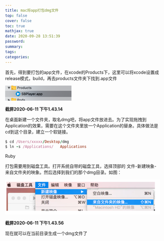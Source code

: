 ```yaml
---
title: mac将app打包dmg文件
top: false
cover: false
toc: true
mathjax: true
date: 2020-09-28 13:51:39
password:
summary:
tags:
categories:
---
```


首先，得到要打包的app文件，在xcode的Products下，这里可以将xcode设置成release模式，build，再去products文件夹下找到.app文件



![截屏2020-06-11 下午1.43.14](mac%E5%B0%86app%E6%89%93%E5%8C%85dmg%E6%96%87%E4%BB%B6.assets/%E6%88%AA%E5%B1%8F2020-06-11%20%E4%B8%8B%E5%8D%881.43.14.png)

**截屏2020-06-11 下午1.43.14**



在桌面新建一个文件夹，取名dmg吧，将app文件放进去。为了实现拖拽到Application的效果，需要在这个文件夹里放一个Application的替身。具体做法是cd到这个目录，建立一个软链接。



```ruby
$ cd /Users/xxxxx/Desktop/dmg
$ ln -s /Applications/   Applications
```

Ruby

打包需要用到磁盘工具。打开系统自带的磁盘工具，选择顶部的 文件-新建映象-来自文件夹的映象。然后选择到我们的那个dmg目录。如图：



![截屏2020-06-11 下午1.43.56](mac%E5%B0%86app%E6%89%93%E5%8C%85dmg%E6%96%87%E4%BB%B6.assets/%E6%88%AA%E5%B1%8F2020-06-11%20%E4%B8%8B%E5%8D%881.43.56.png)

**截屏2020-06-11 下午1.43.56**



现在就可以在当前目录生成一个dmg文件了



